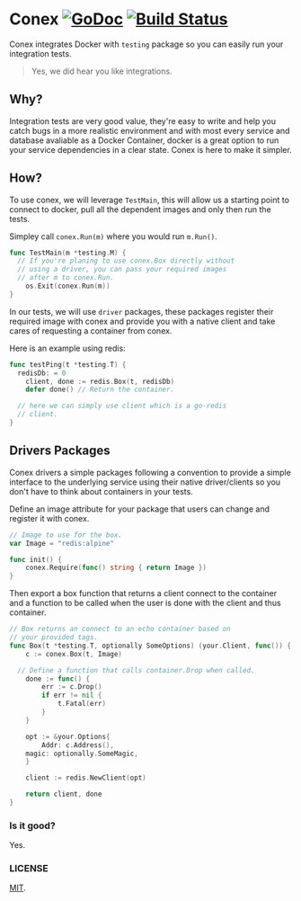 # Conex [![GoDoc](https://img.shields.io/badge/godoc-reference-blue.svg?style=flat-square)](https://godoc.org/github.com/omeid/conex)  [![Build Status](https://travis-ci.org/omeid/conex.svg?branch=master)](https://travis-ci.org/omeid/conex)
Conex integrates Docker with `testing` package so you can easily run your integration tests.

> Yes, we did hear you like integrations.

## Why?

Integration tests are very good value, they're easy to write and help you catch bugs in a more realistic environment and with most every service and database avaliable as a Docker Container, docker is a great option to run your service dependencies in a clear state. Conex is here to make it simpler. 


## How?

To use conex, we will leverage `TestMain`, this will allow us a starting point to connect to docker, pull all the dependent images and only then run the tests.

Simpley call `conex.Run(m)` where you would run `m.Run()`.
```go
func TestMain(m *testing.M) {
  // If you're planing to use conex.Box directly without
  // using a driver, you can pass your required images
  // after m to conex.Run.
	os.Exit(conex.Run(m))
}
```

In our tests, we will use `driver` packages, these packages register their required image with conex and provide you with a native client and take cares of requesting a container from conex.

Here is an example using redis:

```go
func testPing(t *testing.T) {
  redisDb: = 0
	client, done := redis.Box(t, redisDb)
	defer done() // Return the container.

  // here we can simply use client which is a go-redis
  // client.
}
```



## Drivers Packages

Conex drivers a simple packages following a convention to provide a simple interface
to the underlying service using their native driver/clients so you don't have to think about containers in your tests.

Define an image attribute for your package that users can change and register it with conex.

```go
// Image to use for the box.
var Image = "redis:alpine"

func init() {
	conex.Require(func() string { return Image })
}
```

Then export a box function that returns a client connect to the container and a function to be called when the user is done with the client and thus container.

```go
// Box returns an connect to an echo container based on
// your provided tags.
func Box(t *testing.T, optionally SomeOptions) (your.Client, func()) {
	c := conex.Box(t, Image)

  // Define a function that calls container.Drop when called.
	done := func() {
		err := c.Drop()
		if err != nil {
			t.Fatal(err)
		}
	}

	opt := &your.Options{
		Addr: c.Address(),
    magic: optionally.SomeMagic,
	}

	client := redis.NewClient(opt)

	return client, done
}

```

### Is it good?
Yes.

### LICENSE
  [MIT](LICENSE).
